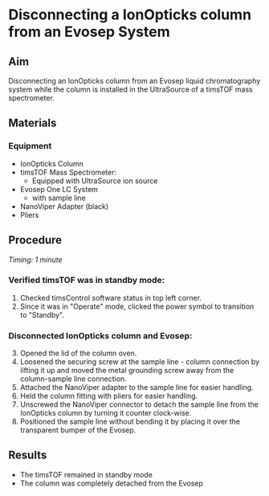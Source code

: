 # Disconnecting a IonOpticks column from an Evosep System

## Aim
Disconnecting an IonOpticks column from an Evosep liquid chromatography system while the column is installed in the UltraSource of a timsTOF mass spectrometer.


## Materials

### Equipment
- IonOpticks Column
- timsTOF Mass Spectrometer:
  - Equipped with UltraSource ion source
- Evosep One LC System
  - with sample line
- NanoViper Adapter (black)
- Pliers


## Procedure
*Timing: 1 minute*

### Verified timsTOF was in standby mode:
1. Checked timsControl software status in top left corner.
2. Since it was in "Operate" mode, clicked the power symbol to transition to "Standby".

### Disconnected IonOpticks column and Evosep:
3. Opened the lid of the column oven.
4. Loosened the securing screw at the sample line - column connection by lifting it up and moved the metal grounding screw away from the column-sample line connection.
5. Attached the NanoViper adapter to the sample line for easier handling.
6. Held the column fitting with pliers for easier handling.
7. Unscrewed the NanoViper connector to detach the sample line from the IonOpticks column by turning it counter clock-wise.
8. Positioned the sample line without bending it by placing it over the transparent bumper of the Evosep.


## Results
- The timsTOF remained in standby mode
- The column was completely detached from the Evosep


